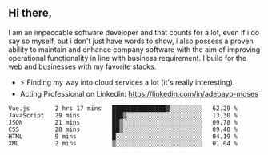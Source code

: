 ## Hi there,

I am an impeccable software developer and that counts for a lot, even if i do say so myself, but i don't just have words to show, i also possess a proven ability to maintain and enhance company software with the aim of improving operational functionality in line with business requirement. I build for the web and businesses with my favorite stacks.
- ⚡ Finding my way into cloud services a lot (it's really interesting).
- Acting Professional on LinkedIn: https://linkedin.com/in/adebayo-moses

<!--START_SECTION:waka-->

```text
Vue.js       2 hrs 17 mins   ███████████████▓░░░░░░░░░   62.29 %
JavaScript   29 mins         ███▒░░░░░░░░░░░░░░░░░░░░░   13.30 %
JSON         21 mins         ██▒░░░░░░░░░░░░░░░░░░░░░░   09.78 %
CSS          20 mins         ██▒░░░░░░░░░░░░░░░░░░░░░░   09.40 %
HTML         9 mins          █░░░░░░░░░░░░░░░░░░░░░░░░   04.19 %
XML          2 mins          ▒░░░░░░░░░░░░░░░░░░░░░░░░   01.04 %
```

<!--END_SECTION:waka-->
